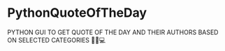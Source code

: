 # PythonQuoteOfTheDay
PYTHON GUI TO GET QUOTE OF THE DAY AND THEIR AUTHORS BASED ON SELECTED CATEGORIES 📖🐍💻
